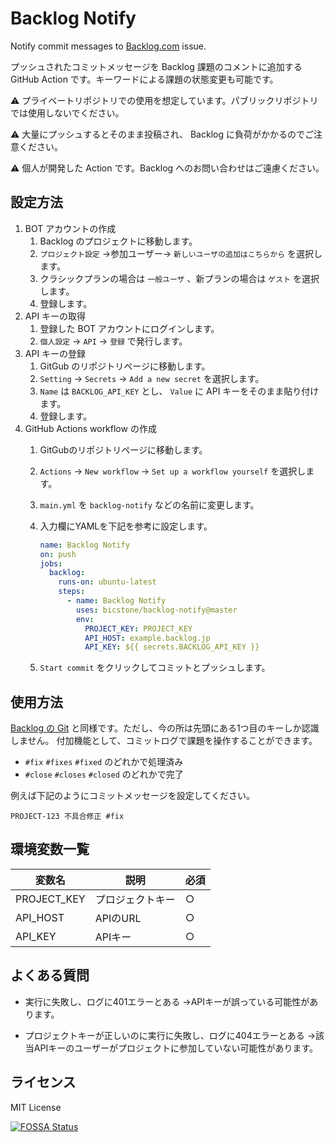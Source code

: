 # Backlog Notify

Notify commit messages to [Backlog.com](https://backlog.com/) issue.

プッシュされたコミットメッセージを Backlog 課題のコメントに追加する GitHub Action です。キーワードによる課題の状態変更も可能です。

:warning: プライベートリポジトリでの使用を想定しています。パブリックリポジトリでは使用しないでください。

:warning: 大量にプッシュするとそのまま投稿され、 Backlog に負荷がかかるのでご注意ください。

:warning: 個人が開発した Action です。Backlog へのお問い合わせはご遠慮ください。

## 設定方法

1. BOT アカウントの作成
    1. Backlog のプロジェクトに移動します。
    1. `プロジェクト設定` →参加ユーザー→ `新しいユーザの追加はこちらから` を選択します。
    1. クラシックプランの場合は `一般ユーザ` 、新プランの場合は `ゲスト` を選択します。
    1. 登録します。
1. API キーの取得
    1. 登録した BOT アカウントにログインします。
    1. `個人設定` → `API` → `登録` で発行します。
1. API キーの登録
    1. GitGub のリポジトリページに移動します。
    1. `Setting` → `Secrets` → `Add a new secret` を選択します。
    1. `Name` は `BACKLOG_API_KEY` とし、 `Value` に API キーをそのまま貼り付けます。
    1. 登録します。
1. GitHub Actions workflow の作成
    1. GitGubのリポジトリページに移動します。
    1. `Actions` → `New workflow` → `Set up a workflow yourself` を選択します。
    1. `main.yml` を `backlog-notify` などの名前に変更します。
    1. 入力欄にYAMLを下記を参考に設定します。

        ```yaml
        name: Backlog Notify
        on: push
        jobs:
          backlog:
            runs-on: ubuntu-latest
            steps:
              - name: Backlog Notify
                uses: bicstone/backlog-notify@master
                env:
                  PROJECT_KEY: PROJECT_KEY
                  API_HOST: example.backlog.jp
                  API_KEY: ${{ secrets.BACKLOG_API_KEY }}
        ```

    1. `Start commit` をクリックしてコミットとプッシュします。

## 使用方法

[Backlog の Git](https://support-ja.backlog.com/hc/ja/articles/360035640734#Git_%E3%81%AE%E3%82%B3%E3%83%9F%E3%83%83%E3%83%88%E3%83%AD%E3%82%B0%E3%81%A7%E3%81%AE%E8%AA%B2%E9%A1%8C%E3%81%AE%E6%93%8D%E4%BD%9C) と同様です。ただし、今の所は先頭にある1つ目のキーしか認識しません。
付加機能として、コミットログで課題を操作することができます。

* `#fix` `#fixes` `#fixed` のどれかで処理済み
* `#close` `#closes` `#closed` のどれかで完了

例えば下記のようにコミットメッセージを設定してください。

```
PROJECT-123 不具合修正 #fix
```

## 環境変数一覧

|変数名|説明|必須|
|-|-|-|
|PROJECT_KEY|プロジェクトキー|○|
|API_HOST|APIのURL|○|
|API_KEY|APIキー|○|

## よくある質問

* 実行に失敗し、ログに401エラーとある
  →APIキーが誤っている可能性があります。

* プロジェクトキーが正しいのに実行に失敗し、ログに404エラーとある
  →該当APIキーのユーザーがプロジェクトに参加していない可能性があります。

## ライセンス

MIT License

[![FOSSA Status](https://app.fossa.com/api/projects/git%2Bgithub.com%2Fbicstone%2Fbacklog-notify.svg?type=large)](https://app.fossa.com/projects/git%2Bgithub.com%2Fbicstone%2Fbacklog-notify?ref=badge_large)
